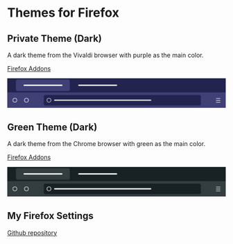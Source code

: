 # Themes for Firefox

## Private Theme (Dark)

A dark theme from the Vivaldi browser with purple as the main color.

[Firefox Addons](https://addons.mozilla.org/ru/firefox/addon/private-theme-dark)

![Private Theme (Dark)](./private-theme-dark/assets/private-theme-dark.jpg)

## Green Theme (Dark)

A dark theme from the Chrome browser with green as the main color.

[Firefox Addons](https://addons.mozilla.org/ru/firefox/addon/green-theme-dark)

![Green Theme (Dark)](./green-theme-dark/assets/green-dark-theme.jpg)

## My Firefox Settings

[Github repository](https://github.com/smcnikita/my-firefox-settings)
